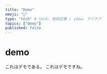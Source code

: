 ```yaml
---
title: "Demo"
emoji: "📑"
type: "tech" # tech: 技術記事 / idea: アイデア
topics: ["Demo"]
published: false
--- 
```


# demo
これはデモである。
これはデモですね。
